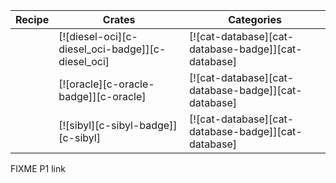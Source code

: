 | Recipe | Crates | Categories |
|--------|--------|------------|
|  | [![diesel-oci][c-diesel_oci-badge]][c-diesel_oci] | [![cat-database][cat-database-badge]][cat-database] |
|  | [![oracle][c-oracle-badge]][c-oracle] | [![cat-database][cat-database-badge]][cat-database] |
|  | [![sibyl][c-sibyl-badge]][c-sibyl] | [![cat-database][cat-database-badge]][cat-database] |

<div class="hidden">
FIXME P1 link
</div>
